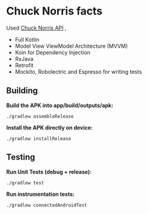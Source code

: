 # Chuck Norris facts

Used [Chuck Norris API](https://api.chucknorris.io/) ,

- Full Kotlin
- Model View ViewModel Architecture (MVVM)
- Koin for Dependency Injection
- RxJava
- Retrofit
- Mockito, Robolectric and Espresso for writing tests

## Building

**Build the APK into app/build/outputs/apk:**
```
./gradlew assembleRelease
```

**Install the APK directly on device:**
```
./gradlew installRelease
```

## Testing

**Run Unit Tests (debug + release):**
```
./gradlew test
``` 
    
**Run instrumentation tests:**
```
./gradlew connectedAndroidTest
```